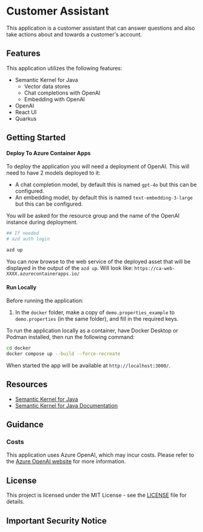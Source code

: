 # Customer Assistant

This application is a customer assistant that can answer questions and also take actions about and towards a customer's
account.

## Features

This application utilizes the following features:

- Semantic Kernel for Java
    - Vector data stores
    - Chat completions with OpenAI
    - Embedding with OpenAI
- OpenAI
- React UI
- Quarkus

## Getting Started

#### Deploy To Azure Container Apps

To deploy the application you will need a deployment of OpenAI. This will need to have 2 models deployed to it:

- A chat completion model, by default this is named `gpt-4o` but this can be configured.
- An embedding model, by default this is named `text-embedding-3-large` but this can be configured.

You will be asked for the resource group and the name of the OpenAI instance during deployment.

```bash
## If needed
# azd auth login

azd up
```

You can now browse to the web service of the deployed asset that will be displayed in the output of the `azd up`. Will
look like: `https://ca-web-XXXX.azurecontainerapps.io/`

#### Run Locally

Before running the application:

1. In the `docker` folder, make a copy of `demo.properties_example` to `demo.properties` (in the same folder), and fill
   in the required keys.

To run the application locally as a container, have Docker Desktop or Podman installed, then run the following command:

```bash
cd docker
docker compose up --build --force-recreate
```

When started the app will be available at `http://localhost:3000/`.

## Resources

- [Semantic Kernel for Java](https://github.com/microsoft/semantic-kernel-java)
- [Semantic Kernel for Java Documentation](https://learn.microsoft.com/en-us/semantic-kernel/)

## Guidance

### Costs

This application uses Azure OpenAI, which may incur costs. Please refer to
the [Azure OpenAI website](https://azure.microsoft.com/en-us/pricing/details/cognitive-services/openai-service/) for
more information.

## License

This project is licensed under the MIT License - see the [LICENSE](LICENSE) file for details.

## Important Security Notice

